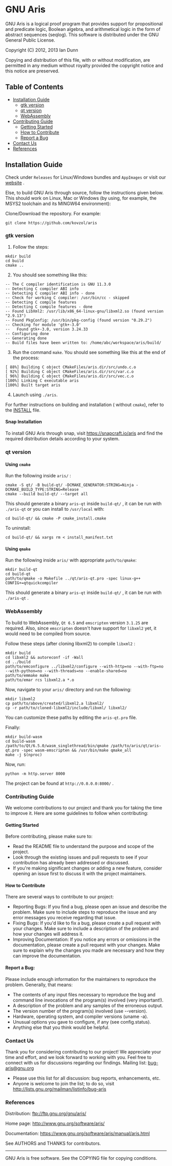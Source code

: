 
# GNU Aris

GNU Aris is a logical proof program that provides support for propositional and predicate logic, Boolean algebra, and arithmetical logic in the form of abstract sequences (seqlog). This software is distributed under the GNU General Public License.

Copyright (C) 2012, 2013 Ian Dunn

Copying and distribution of this file, with or without modification, are permitted in any medium without royalty provided the copyright
notice and this notice are preserved.

## Table of Contents
- [Installation Guide](#installation-guide)
  - [gtk version](#gtk-version)
  - [qt version](#qt-version)
  - [WebAssembly](#webassembly)
- [Contributing Guide](#contributing-guide)
  - [Getting Started](#getting-started)
  - [How to Contribute](#how-to-contribute)
  - [Report a Bug](#report-a-bug)
- [Contact Us](#contact-us)
- [References](#references)

## Installation Guide
Check under `Releases` for Linux/Windows bundles and `AppImages` or visit our [website](matek.hu/zoltan/aris) .

Else, to build GNU Aris through source, follow the instructions given below. This should work on Linux, Mac or Windows (by using, for example, the MSYS2 toolchain and its MINGW64 environment):

Clone/Download the repository. For example:
   ```
   git clone https://github.com/kovzol/aris
   ```

### gtk version

1. Follow the steps:
```
mkdir build
cd build
cmake ..
```

2. You should see something like this:
```
-- The C compiler identification is GNU 11.3.0
-- Detecting C compiler ABI info
-- Detecting C compiler ABI info - done
-- Check for working C compiler: /usr/bin/cc - skipped
-- Detecting C compile features
-- Detecting C compile features - done
-- Found LibXml2: /usr/lib/x86_64-linux-gnu/libxml2.so (found version "2.9.13") 
-- Found PkgConfig: /usr/bin/pkg-config (found version "0.29.2") 
-- Checking for module 'gtk+-3.0'
--   Found gtk+-3.0, version 3.24.33
-- Configuring done
-- Generating done
-- Build files have been written to: /home/abc/workspace/aris/build/
```

3. Run the command `make`. You should see something like this at the end of the process:
```
[ 88%] Building C object CMakeFiles/aris.dir/src/undo.c.o
[ 92%] Building C object CMakeFiles/aris.dir/src/var.c.o
[ 96%] Building C object CMakeFiles/aris.dir/src/vec.c.o
[100%] Linking C executable aris
[100%] Built target aris
```

4. Launch using `./aris`.

For further instructions on building and installation ( without `cmake`), refer to the [INSTALL](INSTALL) file.

#### Snap Installation

To install GNU Aris through snap, visit https://snapcraft.io/aris and find the required distribution details according to your system.

### qt version
#### Using `cmake`

Run the following inside `aris/` :
```
cmake -S qt/ -B build-qt/ -DCMAKE_GENERATOR:STRING=Ninja -DCMAKE_BUILD_TYPE:STRING=Release
cmake --build build-qt/ --target all
```
This should generate a binary `aris-qt` inside `build-qt/` , it can be run with `./aris-qt` or you can install to `/usr/local` with:
```
cd build-qt/ && cmake -P cmake_install.cmake
```
To uninstall:
```
cd build-qt/ && xargs rm < install_manifest.txt
```

#### Using `qmake`

Run the following inside `aris/` with appropriate `path/to/qmake`:
```
mkdir build-qt
cd build-qt
path/to/qmake -o Makefile ../qt/aris-qt.pro -spec linux-g++ CONFIG+=qtquickcompiler
```
This should generate a binary `aris-qt` inside `build-qt/` , it can be run with `./aris-qt` .

### WebAssembly

To build to WebAssembly, `Qt 6.5` and `emscripten` version `3.1.25` are required.
Also, since `emscripten` doesn't have support for `libxml2` yet, it would need to be compiled from source.

Follow these steps (after cloning libxml2) to compile `libxml2` :
```
mkdir build
cd libxml2 && autoreconf -if -Wall
cd ../build 
path/to/emconfigure ../libxml2/configure --with-http=no --with-ftp=no --with-python=no --with-threads=no --enable-shared=no
path/to/emmake make
path/to/emar rcs libxml2.a *.o
```

Now, navigate to your `aris/` directory and run the following:
```
mkdir libxml2
cp path/to/above/created/libxml2.a libxml2/
cp -r path/to/cloned-libxml2/include/libxml/ libxml2/
```
You can customize these paths by editing the `aris-qt.pro` file.

Finally:

```
mkdir build-wasm
cd build-wasm
/path/to/Qt/6.5.0/wasm_singlethread/bin/qmake /path/to/aris/qt/aris-qt.pro -spec wasm-emscripten && /usr/bin/make qmake_all
make -j $(nproc)
```

Now, run:
```
python -m http.server 8000
```
The project can be found at `http://0.0.0.0:8000/` .


### Contributing Guide
We welcome contributions to our project and thank you for taking the time to improve it. Here are some guidelines to follow when contributing:

#### Getting Started
Before contributing, please make sure to:
- Read the README file to understand the purpose and scope of the project.
- Look through the existing issues and pull requests to see if your contribution has already been addressed or discussed.
- If you're making significant changes or adding a new feature, consider opening an issue first to discuss it with the project maintainers.

#### How to Contribute
There are several ways to contribute to our project:
- Reporting Bugs: If you find a bug, please open an issue and describe the problem. Make sure to include steps to reproduce the issue and any error messages you receive regarding that issue.
- Fixing Bugs: If you'd like to fix a bug, please create a pull request with your changes. Make sure to include a description of the problem and how your changes will address it.
- Improving Documentation: If you notice any errors or omissions in the documentation, please create a pull request with your changes. Make sure to explain why the changes you made are necessary and how they can improve the documentation.

#### Report a Bug:
Please include enough information for the maintainers to reproduce the problem. Generally, that means:

- The contents of any input files necessary to reproduce the bug and command line invocations of the program(s) involved (very important!).
- A description of the problem and any samples of the erroneous output.
- The version number of the program(s) involved (use --version).
- Hardware, operating system, and compiler versions (uname -a).
- Unusual options you gave to configure, if any (see config.status).
- Anything else that you think would be helpful.

### Contact Us
Thank you for considering contributing to our project! We appreciate your time and effort, and we look forward to working with you.
Feel free to connect with us for discussions regarding our findings.
Mailing list: bug-aris@gnu.org
- Please use this list for all discussion: bug reports, enhancements, etc.
- Anyone is welcome to join the list; to do so, visit http://lists.gnu.org/mailman/listinfo/bug-aris

### References
Distribution: ftp://ftp.gnu.org/gnu/aris/ 

Home page: http://www.gnu.org/software/aris/

Documentation: https://www.gnu.org/software/aris/manual/aris.html

See AUTHORS and THANKS for contributors.

-------------
GNU Aris is free software.  See the COPYING file for copying conditions.
